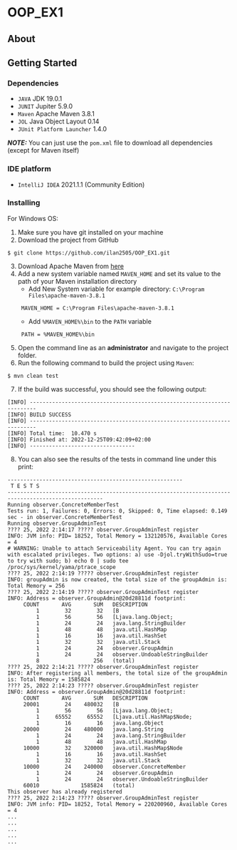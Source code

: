 # OOP_EX1

## About

## Getting Started
### Dependencies

* ``JAVA`` JDK 19.0.1
* ``JUNIT`` Jupiter 5.9.0
* ``Maven`` Apache Maven 3.8.1
* ``JOL`` Java Object Layout 0.14
* ``JUnit Platform Launcher`` 1.4.0

**_NOTE:_**  You can just use the ``pom.xml`` file to download all dependencies (except for Maven itself)

### IDE platform
* ``IntelliJ IDEA`` 2021.1.1 (Community Edition)

### Installing
For Windows OS:  
1. Make sure you have git installed on your machine
2. Download the project from GitHub
```
$ git clone https://github.com/ilan2505/OOP_EX1.git
```
3. Download Apache Maven from [here](https://maven.apache.org/download.cgi)
4. Add a new system variable named ``MAVEN_HOME`` and set its value to the path of your Maven installation directory
   * Add New System variable for example directory: ``C:\Program Files\apache-maven-3.8.1``
   ```
    MAVEN_HOME = C:\Program Files\apache-maven-3.8.1
    ```
   * Add ``%MAVEN_HOME%\bin`` to the ``PATH`` variable
    ```
     PATH = %MAVEN_HOME%\bin
    ```
5. Open the command line as an **administrator** and navigate to the project folder.
6. Run the following command to build the project using ``Maven``:
```
$ mvn clean test
```
7. If the build was successful, you should see the following output:
```
[INFO] ------------------------------------------------------------------------
[INFO] BUILD SUCCESS
[INFO] ------------------------------------------------------------------------
[INFO] Total time:  10.470 s
[INFO] Finished at: 2022-12-25T09:42:09+02:00
[INFO] ---------------------------------
```
8. You can also see the results of the tests in command line under this print:
```
-------------------------------------------------------
 T E S T S
----------------------------------------------------------------------------------------------------
Running observer.ConcreteMemberTest
Tests run: 1, Failures: 0, Errors: 0, Skipped: 0, Time elapsed: 0.149 sec - in observer.ConcreteMemberTest
Running observer.GroupAdminTest
???? 25, 2022 2:14:17 ????? observer.GroupAdminTest register
INFO: JVM info: PID= 18252, Total Memory = 132120576, Available Cores = 4
# WARNING: Unable to attach Serviceability Agent. You can try again with escalated privileges. Two options: a) use -Djol.tryWithSudo=true to try with sudo; b) echo 0 | sudo tee /proc/sys/kernel/yama/ptrace_scope
???? 25, 2022 2:14:19 ????? observer.GroupAdminTest register
INFO: groupAdmin is now created, the total size of the groupAdmin is: Total Memory = 256
???? 25, 2022 2:14:19 ????? observer.GroupAdminTest register
INFO: Address = observer.GroupAdmin@20d28811d footprint:
     COUNT       AVG       SUM   DESCRIPTION
         1        32        32   [B
         1        56        56   [Ljava.lang.Object;
         1        24        24   java.lang.StringBuilder
         1        48        48   java.util.HashMap
         1        16        16   java.util.HashSet
         1        32        32   java.util.Stack
         1        24        24   observer.GroupAdmin
         1        24        24   observer.UndoableStringBuilder
         8                 256   (total)
???? 25, 2022 2:14:21 ????? observer.GroupAdminTest register
INFO: After registering all members, the total size of the groupAdmin is: Total Memory = 1585824
???? 25, 2022 2:14:23 ????? observer.GroupAdminTest register
INFO: Address = observer.GroupAdmin@20d28811d footprint:
     COUNT       AVG       SUM   DESCRIPTION
     20001        24    480032   [B
         1        56        56   [Ljava.lang.Object;
         1     65552     65552   [Ljava.util.HashMap$Node;
         1        16        16   java.lang.Object
     20000        24    480000   java.lang.String
         1        24        24   java.lang.StringBuilder
         1        48        48   java.util.HashMap
     10000        32    320000   java.util.HashMap$Node
         1        16        16   java.util.HashSet
         1        32        32   java.util.Stack
     10000        24    240000   observer.ConcreteMember
         1        24        24   observer.GroupAdmin
         1        24        24   observer.UndoableStringBuilder
     60010             1585824   (total)
This observer has already registered
???? 25, 2022 2:14:23 ????? observer.GroupAdminTest register
INFO: JVM info: PID= 18252, Total Memory = 220200960, Available Cores = 4
...
...
...
...
...
```




